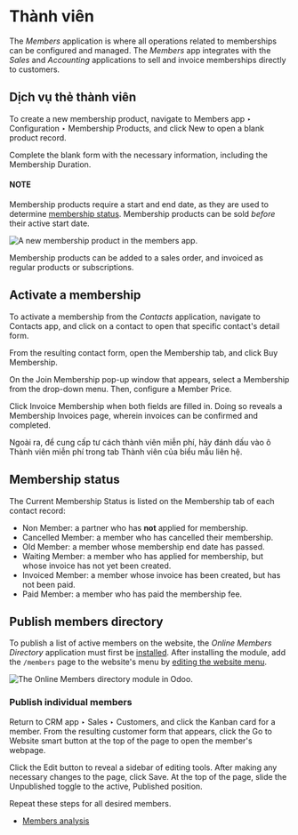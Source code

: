 # Thành viên

The *Members* application is where all operations related to memberships can be configured and
managed. The *Members* app integrates with the *Sales* and *Accounting* applications to sell and
invoice memberships directly to customers.

## Dịch vụ thẻ thành viên

To create a new membership product, navigate to Members app ‣ Configuration ‣
Membership Products, and click New to open a blank product record.

Complete the blank form with the necessary information, including the Membership
Duration.

#### NOTE
Membership products require a start and end date, as they are used to determine [membership
status](#sales-membership-status). Membership products can be sold *before* their active start
date.

![A new membership product in the members app.](../../.gitbook/assets/membership-product.png)

Membership products can be added to a sales order, and invoiced as regular products or
subscriptions.

## Activate a membership

To activate a membership from the *Contacts* application, navigate to Contacts app,
and click on a contact to open that specific contact's detail form.

From the resulting contact form, open the Membership tab, and click Buy
Membership.

On the Join Membership pop-up window that appears, select a Membership from
the drop-down menu. Then, configure a Member Price.

Click Invoice Membership when both fields are filled in. Doing so reveals a
Membership Invoices page, wherein invoices can be confirmed and completed.

Ngoài ra, để cung cấp tư cách thành viên miễn phí, hãy đánh dấu vào ô Thành viên miễn phí trong tab Thành viên của biểu mẫu liên hệ.

<a id="sales-membership-status"></a>

## Membership status

The Current Membership Status is listed on the Membership tab of each
contact record:

- Non Member: a partner who has **not** applied for membership.
- Cancelled Member: a member who has cancelled their membership.
- Old Member: a member whose membership end date has passed.
- Waiting Member: a member who has applied for membership, but whose invoice has not
  yet been created.
- Invoiced Member: a member whose invoice has been created, but has not been paid.
- Paid Member: a member who has paid the membership fee.

## Publish members directory

To publish a list of active members on the website, the *Online Members Directory* application must
first be [installed](../general/apps_modules.md#general-install). After installing the module, add the `/members` page to
the website's menu by [editing the website menu](../websites/website/pages/menus.md).

![The Online Members directory module in Odoo.](../../.gitbook/assets/membership-directory-app.png)

### Publish individual members

Return to CRM app ‣ Sales ‣ Customers, and click the Kanban card for a member.
From the resulting customer form that appears, click the Go to Website smart button at
the top of the page to open the member's webpage.

Click the <i class="fa fa-pencil"></i> Edit button to reveal a sidebar of editing tools. After
making any necessary changes to the page, click Save. At the top of the page, slide the
Unpublished toggle to the active, Published position.

Repeat these steps for all desired members.

* [Members analysis](members/members_analysis.md)
